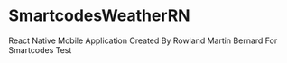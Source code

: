 # SmartcodesWeatherRN
 React Native Mobile Application Created By Rowland Martin Bernard For Smartcodes Test
